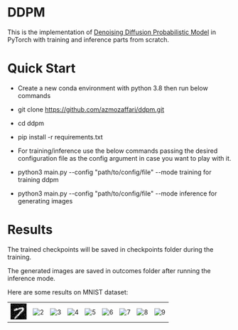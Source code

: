 # DDPM

This is the implementation of [Denoising Diffusion Probabilistic Model](https://arxiv.org/abs/2006.11239) in PyTorch with training and inference parts from scratch.


# Quick Start
* Create a new conda environment with python 3.8 then run below commands

* git clone https://github.com/azmozaffari/ddpm.git

* cd ddpm

* pip install -r requirements.txt

* For training/inference use the below commands passing the desired configuration file as the config argument in case you want to play with it.

* python3 main.py --config "path/to/config/file" --mode training       for training ddpm

* python3 main.py --config "path/to/config/file" --mode inference      for generating images

# Results
The trained checkpoints will be saved in checkpoints folder during the training.

The generated images are saved in outcomes folder after running the inference mode.

Here are some results on MNIST dataset:

<table>
  <tr>
    <td> <img src="./images/111.jpg"  alt="1" width = 36px height = 36px ></td>
    <td><img src="./images/img/221.jpg" alt="2" width = 36px height = 36px></td>
    <td><img src="./images/img/331.jpg" alt="3" width = 36px height = 36px></td>
    <td><img src="./images/img/441.jpg" alt="4" width = 36px height = 36px></td>
    <td><img src="./images/img/551.jpg" alt="5" width = 36px height = 36px></td>
    <td><img src="./images/img/661.jpg" alt="6" width = 36px height = 36px></td>
    <td><img src="./images/img/771.jpg" alt="7" width = 36px height = 36px></td>
    <td><img src="./images/img/881.jpg" alt="8" width = 36px height = 36px></td>
    <td><img src="./images/img/991.jpg" alt="9" width = 36px height = 36px></td>
   </tr> 
</table>
